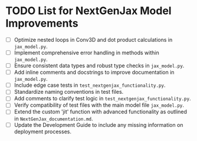 # TODO List for NextGenJax Model Improvements

- [ ] Optimize nested loops in Conv3D and dot product calculations in `jax_model.py`.
- [ ] Implement comprehensive error handling in methods within `jax_model.py`.
- [ ] Ensure consistent data types and robust type checks in `jax_model.py`.
- [ ] Add inline comments and docstrings to improve documentation in `jax_model.py`.
- [ ] Include edge case tests in `test_nextgenjax_functionality.py`.
- [ ] Standardize naming conventions in test files.
- [ ] Add comments to clarify test logic in `test_nextgenjax_functionality.py`.
- [ ] Verify compatibility of test files with the main model file `jax_model.py`.
- [ ] Extend the custom 'jit' function with advanced functionality as outlined in `NextGenJax_documentation.md`.
- [ ] Update the Development Guide to include any missing information on deployment processes.
